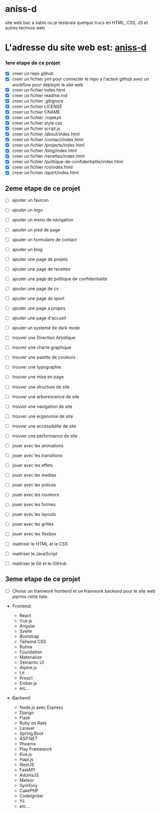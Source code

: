 # aniss-d
site web bac a sable ou je testerais quelque trucs en HTML, CSS, JS et autres technos web

# L'adresse du site web est:  [aniss-d](https://aniss-d.ovh/)
### 1ere etape de ce projet
- [x] creer un repo github
- [x] creer un fichier yml pour connecter le repo a l'action github  avec un workflow pour deployer le site web
- [x] creer un fichier index.html
- [x] creer un fichier readme.md
- [x] creer un fichier .gitignore
- [x] creer un fichier LICENSE
- [x] creer un fichier CNAME
- [x] creer un fichier .nojekyll
- [x] creer un fichier style.css
- [x] creer un fichier script.js
- [x] creer un fichier /about/index.html
- [x] creer un fichier /contact/index.html
- [x] creer un fichier /projects/index.html
- [x] creer un fichier /blog/index.html
- [x] creer un fichier /recettes/index.html
- [x] creer un fichier /politique-de-confidentialite/index.html
- [x] creer un fichier /cv/index.html
- [x] creer un fichier /sport/index.html

## 2eme etape de ce projet
- [ ] ajouter un favicon
- [ ] ajouter un logo
- [ ] ajouter un menu de navigation
- [ ] ajouter un pied de page
- [ ] ajouter un formulaire de contact
- [ ] ajouter un blog
- [ ] ajouter une page de projets
- [ ] ajouter une page de recettes
- [ ] ajouter une page de politique de confidentialite
- [ ] ajouter une page de cv
- [ ] ajouter une page de sport
- [ ] ajouter une page a propos
- [ ] ajouter une page d'accueil
- [ ] ajouter un systeme de dark mode
- [ ] trouver une Direction Artistique
- [ ] trouver une charte graphique
- [ ] trouver une palette de couleurs
- [ ] trouver une typographie
- [ ] trouver une mise en page
- [ ] trouver une structure de site
- [ ] trouver une arborescence de site
- [ ] trouver une navigation de site
- [ ] trouver une ergonomie de site
- [ ] trouver une accessibilite de site
- [ ] trouver une performance de site
- [ ] jouer avec les animations
- [ ] jouer avec les transitions
- [ ] jouer avec les effets
- [ ] jouer avec les medias
- [ ] jouer avec les polices
- [ ] jouer avec les couleurs
- [ ] jouer avec les formes
- [ ] jouer avec les layouts
- [ ] jouer avec les grilles
- [ ] jouer avec les flexbox
- [ ] maitriser le HTML et le CSS
- [ ] maitriser le JavaScript
- [ ] maitriser le Git et le GitHub


## 3eme etape de ce projet
- [ ] Choisir un framwork frontend et un framwork backend pour le site web pqrmis cette liste:
* Frontend:
  - React
  - Vue.js
  - Angular
  - Svelte
  - Bootstrap
  - Tailwind CSS
  - Bulma
  - Foundation
  - Materialize
  - Semantic UI
  - Alpine.js
  - Lit
  - Preact
  - Ember.js
  - etc...


* Backend:
  - Node.js avec Express
  - Django
  - Flask
  - Ruby on Rails
  - Laravel
  - Spring Boot
  - ASP.NET
  - Phoenix
  - Play Framework
  - Koa.js
  - Hapi.js
  - NestJS
  - FastAPI
  - AdonisJS
  - Meteor
  - Symfony
  - CakePHP
  - CodeIgniter
  - Yii
  - etc...


